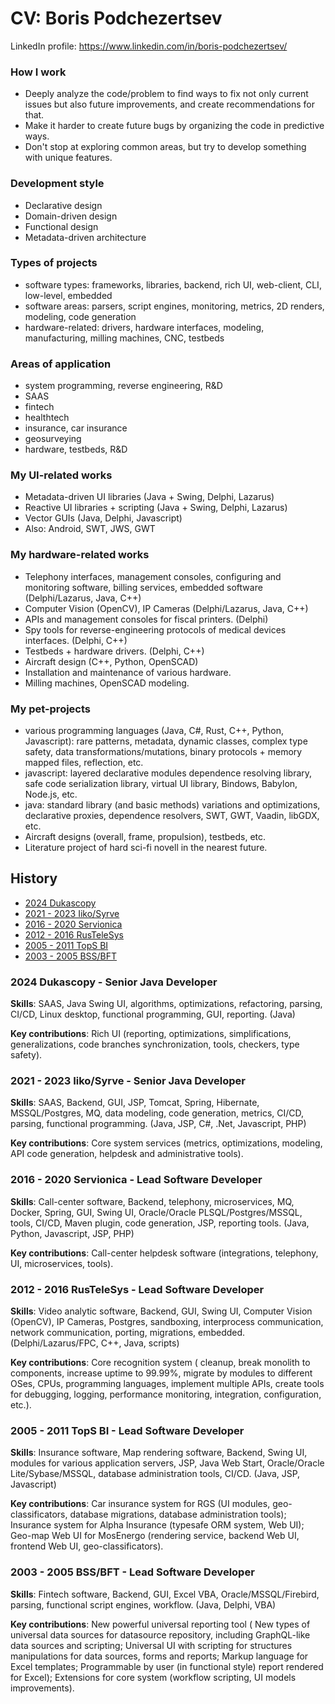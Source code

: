 # CV: Boris Podchezertsev

LinkedIn profile: https://www.linkedin.com/in/boris-podchezertsev/

### How I work
- Deeply analyze the code/problem to find ways to fix not only current issues but also future improvements, and create recommendations for that.
- Make it harder to create future bugs by organizing the code in predictive ways.
- Don't stop at exploring common areas, but try to develop something with unique features.

### Development style
- Declarative design
- Domain-driven design
- Functional design
- Metadata-driven architecture

### Types of projects
- software types: frameworks, libraries, backend, rich UI, web-client, CLI, low-level, embedded
- software areas: parsers, script engines, monitoring, metrics, 2D renders, modeling, code generation
- hardware-related: drivers, hardware interfaces, modeling, manufacturing, milling machines, CNC, testbeds  

### Areas of application
- system programming, reverse engineering, R&D
- SAAS
- fintech
- healthtech
- insurance, car insurance
- geosurveying
- hardware, testbeds, R&D

### My UI-related works
- Metadata-driven UI libraries (Java + Swing, Delphi, Lazarus)
- Reactive UI libraries + scripting (Java + Swing, Delphi, Lazarus)
- Vector GUIs (Java, Delphi, Javascript)
- Also: Android, SWT, JWS, GWT

### My hardware-related works
- Telephony interfaces, management consoles, configuring and monitoring software, billing services, embedded software (Delphi/Lazarus, Java, C++)
- Computer Vision (OpenCV), IP Cameras (Delphi/Lazarus, Java, C++)
- APIs and management consoles for fiscal printers. (Delphi)
- Spy tools for reverse-engineering protocols of medical devices interfaces. (Delphi, C++)
- Testbeds + hardware drivers. (Delphi, C++)
- Aircraft design (C++, Python, OpenSCAD)
- Installation and maintenance of various hardware.
- Milling machines, OpenSCAD modeling.

### My pet-projects
- various programming languages (Java, C#, Rust, C++, Python, Javascript): rare patterns, metadata, dynamic classes, complex type safety, data transformations/mutations, binary protocols + memory mapped files, reflection, etc.
- javascript: layered declarative modules dependence resolving library, safe code serialization library, virtual UI library, Bindows, Babylon, Node.js, etc.
- java: standard library (and basic methods) variations and optimizations, declarative proxies, dependence resolvers, SWT, GWT, Vaadin, libGDX, etc.
- Aircraft designs (overall, frame, propulsion), testbeds, etc.
- Literature project of hard sci-fi novell in the nearest future.


## History

- [2024 Dukascopy](#2024-dukascopy---senior-java-developer)
- [2021 - 2023 Iiko/Syrve](#2021---2023-iikosyrve---senior-java-developer)
- [2016 - 2020 Servionica](#2016---2020-servionica---lead-software-developer)
- [2012 - 2016 RusTeleSys](#2012---2016-rustelesys---lead-software-developer)
- [2005 - 2011 TopS BI](#2005---2011-tops-bi---lead-software-developer)
- [2003 - 2005 BSS/BFT](#2003---2005-bssbft---lead-software-developer)


### 2024 Dukascopy - Senior Java Developer

**Skills**: SAAS, Java Swing UI, algorithms, optimizations, refactoring, parsing, CI/CD, Linux desktop, functional programming, GUI, reporting. (Java)

**Key contributions**: Rich UI (reporting, optimizations, simplifications, generalizations, code branches synchronization, tools, checkers, type safety).


### 2021 - 2023 Iiko/Syrve - Senior Java Developer

**Skills**: SAAS, Backend, GUI, JSP, Tomcat, Spring, Hibernate, MSSQL/Postgres, MQ, data modeling, code generation, metrics, CI/CD, parsing, functional programming. (Java, JSP, C#, .Net, Javascript, PHP)

**Key contributions**: Core system services (metrics, optimizations, modeling, API code generation, helpdesk and administrative tools).
 

### 2016 - 2020 Servionica - Lead Software Developer

**Skills**: Call-center software, Backend, telephony, microservices, MQ, Docker, Spring, GUI, Swing UI, Oracle/Oracle PLSQL/Postgres/MSSQL, tools, CI/CD, Maven plugin, code generation, JSP, reporting tools. (Java, Python, Javascript, JSP, PHP)
 
**Key contributions**: Call-center helpdesk software (integrations, telephony, UI, microservices, tools).


### 2012 - 2016 RusTeleSys - Lead Software Developer

**Skills**: Video analytic software, Backend, GUI, Swing UI, Computer Vision (OpenCV), IP Cameras, Postgres, sandboxing, interprocess communication, network communication, porting, migrations, embedded. (Delphi/Lazarus/FPC, C++, Java, scripts)

**Key contributions**:
Core recognition system (
  cleanup, break monolith to components, increase uptime to 99.99%,
  migrate by modules to different OSes, CPUs, programming languages, implement multiple APIs,
  create tools for debugging, logging, performance monitoring, integration, configuration, etc.).


### 2005 - 2011 TopS BI - Lead Software Developer

**Skills**: Insurance software, Map rendering software, Backend, Swing UI, modules for various application servers, JSP, Java Web Start, Oracle/Oracle Lite/Sybase/MSSQL, database administration tools, CI/CD. (Java, JSP, Javascript)

**Key contributions**:
  Car insurance system for RGS (UI modules, geo-classificators, database migrations, database administration tools);
  Insurance system for Alpha Insurance (typesafe ORM system, Web UI);
  Geo-map Web UI for MosEnergo (rendering service, backend Web UI, frontend Web UI, geo-classificators).


### 2003 - 2005 BSS/BFT - Lead Software Developer

**Skills**: Fintech software, Backend, GUI, Excel VBA, Oracle/MSSQL/Firebird, parsing, functional script engines, workflow. (Java, Delphi, VBA)

**Key contributions**:
New powerful universal reporting tool (
  New types of universal data sources for datasource repository, including GraphQL-like data sources and scripting;
  Universal UI with scripting for structures manipulations for data sources, forms and reports;
  Markup language for Excel templates;
  Programmable by user (in functional style) report rendered for Excel);
Extensions for core system (workflow scripting, UI models improvements).
